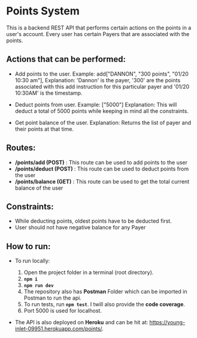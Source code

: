 # Points System

This is a backend REST API that performs certain actions on the points in a user's account. Every user has certain Payers that are associated with the points.

## Actions that can be performed:

  - Add points to the user. 
      Example: add["DANNON", "300 points", "01/20 10:30 am"], 
      Explanation: 'Dannon' is the payer, '300' are the points associated with this add instruction for this particular payer and '01/20 10:30AM' is the timestamp.
      
  - Deduct points from user. 
      Example: ["5000"] 
      Explanation: This will deduct a total of 5000 points while keeping in mind all the constraints.
      
  - Get point balance of the user.
      Explanation: Returns the list of payer and their points at that time. 
	
## Routes:
  - **/points/add (POST)** : This route can be used to add points to the user
  - **/points/deduct (POST)** : This route can be used to deduct points from the user
  - **/points/balance (GET)** : This route can be used to get the total current balance of the user

## Constraints:
  - While deducting points, oldest points have to be deducted first.
  - User should not have negative balance for any Payer

## How to run:
-	To run locally:
	1.	Open the project folder in a terminal (root directory). 
	2.	**`npm i`** 
	3. **`npm run dev`**
	4. The repository also has **Postman** Folder which can be imported in Postman to run the api.
	5. To run tests, run **`npm test`**. I twill also provide the **code coverage**.
	6. Port 5000 is used for localhost.
	
- The API is also deployed on **Heroku** and can be hit at: https://young-inlet-09951.herokuapp.com/points/. 
